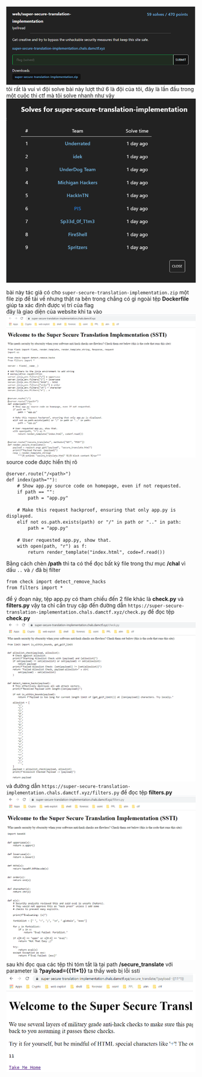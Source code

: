 ![img](https://github.com/magnetohvcs/ctf/blob/main/damctf/image/4.png)
</br>
tôi rất là vui vì đội solve bài này lượt thứ 6 là đội của tôi, đây là lần đầu trong một cuộc thi ctf mà tôi solve nhanh như vậy
![img](https://github.com/magnetohvcs/ctf/blob/main/damctf/image/5.png)

bài này tác giả có cho `super-secure-translation-implementation.zip` một file zip để tải về nhưng thật ra bên trong chẳng có gì ngoài tệp __Dockerfile__ giúp ta xác định được vị trí của flag
</br> đây là giao diện của website khi ta vào
![img](https://github.com/magnetohvcs/ctf/blob/main/damctf/image/6.png)
source code được hiển thị rõ
```@server.route("/")
@server.route("/<path>")
def index(path=""):
    # Show app.py source code on homepage, even if not requested.
    if path == "":
        path = "app.py"

    # Make this request hackproof, ensuring that only app.py is displayed.
    elif not os.path.exists(path) or "/" in path or ".." in path:
        path = "app.py"

    # User requested app.py, show that.
    with open(path, "r") as f:
        return render_template("index.html", code=f.read())
  ``` 
  Bằng cách chèn __/path__ thì ta có thể đọc bất kỳ file trong thư mục __/chal__ vì dấu `..` và `/` đã bị filter
  ```
from check import detect_remove_hacks
from filters import *
```
để ý đoạn này, tệp app.py có tham chiếu đến 2 file khác là __check.py__ và __filters.py__ vậy ta chỉ cần truy cập đến 
đường dẫn `https://super-secure-translation-implementation.chals.damctf.xyz/check.py` để đọc tệp __check.py__ 
![img](https://github.com/magnetohvcs/ctf/blob/main/damctf/image/7.png)
và đường dẫn `https://super-secure-translation-implementation.chals.damctf.xyz/filters.py` để đọc tệp __filters.py__
![img](https://github.com/magnetohvcs/ctf/blob/main/damctf/image/8.png)
sau khi đọc qua các tệp thì tóm tắt là tại path __/secure_translate__ với parameter là __?payload={{11*1}}__ ta thấy web bị lỗi ssti
![img](https://github.com/magnetohvcs/ctf/blob/main/damctf/image/9.png)
